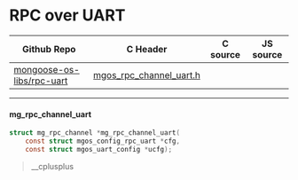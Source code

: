 # RPC over UART
| Github Repo | C Header | C source  | JS source |
| ----------- | -------- | --------  | ----------------- |
| [mongoose-os-libs/rpc-uart](https://github.com/mongoose-os-libs/rpc-uart) | [mgos_rpc_channel_uart.h](https://github.com/mongoose-os-libs/rpc-uart/tree/master/include/mgos_rpc_channel_uart.h) | &nbsp;  | &nbsp;         |




 ----- 
#### mg_rpc_channel_uart

```c
struct mg_rpc_channel *mg_rpc_channel_uart(
    const struct mgos_config_rpc_uart *cfg,
    const struct mgos_uart_config *ucfg);
```
>  __cplusplus 
